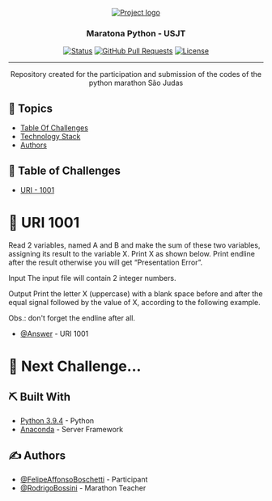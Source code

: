 <p align="center">
  <a href="" rel="noopener">
 <img src="https://www.cetax.com.br/blog/wp-content/uploads/2017/10/Python-import-chamada-m%C3%A9todo-din%C3%A2mica.gif" alt="Project logo"></a>
</p>
<h3 align="center">Maratona Python - USJT</h3>

<div align="center">

[![Status](https://img.shields.io/badge/status-active-success.svg)]()
[![GitHub Pull Requests](https://img.shields.io/github/issues-pr/kylelobo/The-Documentation-Compendium.svg)](https://github.com/kylelobo/The-Documentation-Compendium/pulls)
[![License](https://img.shields.io/badge/license-MIT-blue.svg)](LICENSE.md)

</div>

---

<p align="center"> Repository created for the participation and submission of the codes of the python marathon São Judas
    <br> 
</p>

## 👀 Topics 

- [Table Of Challenges](#challenges)
- [Technology Stack](#tech_stack)
- [Authors](#authors)


## 📝 Table of Challenges <a name = "challenges"></a>

- [URI - 1001](#uri1001)



# 🧐 URI 1001 <a name = "url1001"></a>

Read 2 variables, named A and B and make the sum of these two variables, assigning its result to the variable X. Print X as shown below. Print endline after the result otherwise you will get “Presentation Error”.

Input
The input file will contain 2 integer numbers.

Output
Print the letter X (uppercase) with a blank space before and after the equal signal followed by the value of X, according to the following example.

Obs.: don't forget the endline after all.

- [@Answer](https://github.com/Viictorreiss/pythonmarathon/blob/main/code/URI_1001.py) - 
URI 1001

# 🧐 Next Challenge... <a name = ""></a>

## ⛏️ Built With <a name = "tech_stack"></a>

- [Python 3.9.4](https://www.python.org/downloads/) - Python
- [Anaconda](https://www.anaconda.com/products/individual) - Server Framework


## ✍️ Authors <a name = "authors"></a>

- [@FelipeAffonsoBoschetti](https://github.com/fe0093) - 
Participant
- [@RodrigoBossini]() - Marathon Teacher



